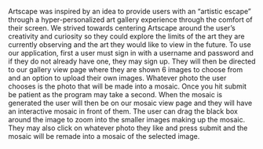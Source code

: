 Artscape was inspired by an idea to provide users with an “artistic escape” through a hyper-personalized art gallery experience through the comfort of their screen. We strived towards centering Artscape around the user’s creativity and curiosity so they could explore the limits of the art they are currently observing and the art they would like to view in the future.
To use our application, first a user must sign in with a username and password and if they do not already have one, they may sign up. They will then be directed to our gallery view page where they are shown 6 images to choose from and an option to upload their own images. Whatever photo the user chooses is the photo that will be made into a mosaic. Once you hit submit be patient as the program may take a second. When the mosaic is generated the user will then be on our mosaic view page and they will have an interactive mosaic in front of them. The user can drag the black box around the image to zoom into the smaller images making up the mosaic. They may also click on whatever photo they like and press submit and the mosaic will be remade into a mosaic of the selected image. 

